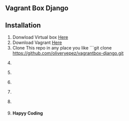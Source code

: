 ## Vagrant Box Django

## Installation
  1. Donwload Virtual box [Here](https://www.virtualbox.org/wiki/Downloads)
  2. Download Vagrant [Here](https://www.vagrantup.com/downloads.html)
  3. Clone This repo in any place you like ```git clone https://github.com/oliveryepez/vagrantbox-django.git
  4. ```cd /path/to/clone/repo
  5. ```vagrant up
  6. ``` vagrant ssh
  7. ``` cd /var/www/projects
  8. ``` django-admin startproject mysite
  9. #### Hapyy Coding


